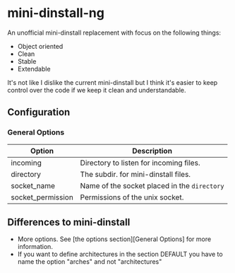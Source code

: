 # mini-dinstall-ng

An unofficial mini-dinstall replacement with focus on the following things:

 * Object oriented
 * Clean
 * Stable
 * Extendable

It's not like I dislike the current mini-dinstall but I think it's easier 
to keep control over the code if we keep it clean and understandable.

## Configuration

### General Options

| Option             | Description                                                   |
| ------------------ | ------------------------------------------------------------- | 
| incoming           | Directory to listen for incoming files.                       |
| directory          | The subdir. for mini-dinstall files.                          |
| socket_name        | Name of the socket placed in the `directory`                  |
| socket_permission  | Permissions of the unix socket.                               |



Differences to mini-dinstall
----------------------------
* More options. See [the options section][General Options] for more information.
* If you want to define architectures in the section DEFAULT
  you have to name the option "arches" and not "architectures"

